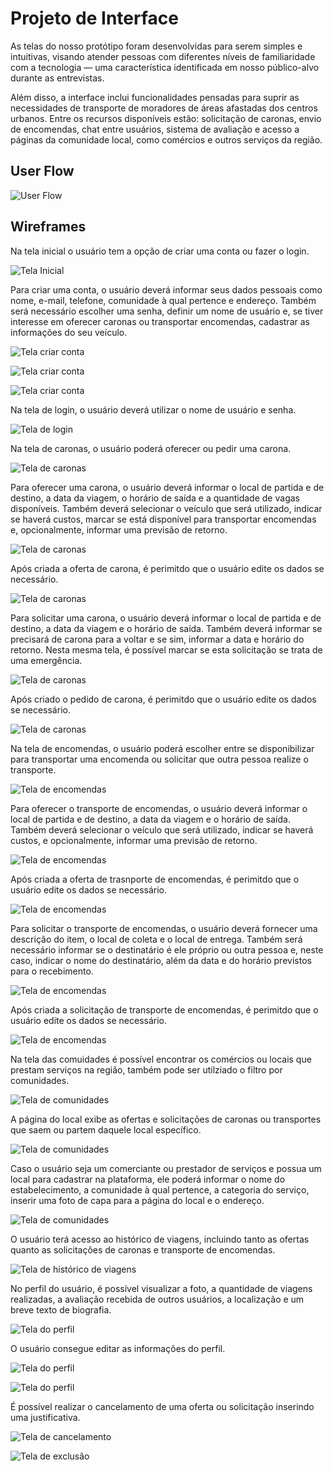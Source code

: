 
# Projeto de Interface

As telas do nosso protótipo foram desenvolvidas para serem simples e intuitivas, visando atender pessoas com diferentes níveis de familiaridade com a tecnologia — uma característica identificada em nosso público-alvo durante as entrevistas.

Além disso, a interface inclui funcionalidades pensadas para suprir as necessidades de transporte de moradores de áreas afastadas dos centros urbanos. Entre os recursos disponíveis estão: solicitação de caronas, envio de encomendas, chat entre usuários, sistema de avaliação e acesso a páginas da comunidade local, como comércios e outros serviços da região.


## User Flow

![User Flow](img/flow.jpg)


## Wireframes

Na tela inicial o usuário tem a opção de criar uma conta ou fazer o login.

![Tela Inicial](img/tela_inicial.png)

Para criar uma conta, o usuário deverá informar seus dados pessoais como nome, e-mail, telefone, comunidade à qual pertence e endereço. Também será necessário escolher uma senha, definir um nome de usuário e, se tiver interesse em oferecer caronas ou transportar encomendas, cadastrar as informações do seu veículo.

![Tela criar conta](img/criar_conta.png)

![Tela criar conta](img/criar_conta2.png)

![Tela criar conta](img/criar_conta3.png)

Na tela de login, o usuário deverá utilizar o nome de usuário e senha.

![Tela de login](img/login.png)

Na tela de caronas, o usuário poderá oferecer ou pedir uma carona.

![Tela de caronas](img/caronas.png)

Para oferecer uma carona, o usuário deverá informar o local de partida e de destino, a data da viagem, o horário de saída e a quantidade de vagas disponíveis. Também deverá selecionar o veículo que será utilizado, indicar se haverá custos, marcar se está disponível para transportar encomendas e, opcionalmente, informar uma previsão de retorno.

![Tela de caronas](img/caronas2.png)

Após criada a oferta de carona, é perimitdo que o usuário edite os dados se necessário.

![Tela de caronas](img/caronas3.png)

Para solicitar uma carona, o usuário deverá informar o local de partida e de destino, a data da viagem e o horário de saída. Também deverá informar se precisará de carona para a voltar e se sim, informar a data e horário do retorno. Nesta mesma tela, é possível marcar se esta solicitação se trata de uma emergência.

![Tela de caronas](img/caronas4.png)

Após criado o pedido de carona, é perimitdo que o usuário edite os dados se necessário.

![Tela de caronas](img/caronas5.png)

Na tela de encomendas, o usuário poderá escolher entre se disponibilizar para transportar uma encomenda ou solicitar que outra pessoa realize o transporte.

![Tela de encomendas](img/encomendas.png)

Para oferecer o transporte de encomendas, o usuário deverá informar o local de partida e de destino, a data da viagem e o horário de saída. Também deverá selecionar o veículo que será utilizado, indicar se haverá custos, e opcionalmente, informar uma previsão de retorno.

![Tela de encomendas](img/encomendas2.png)

Após criada a oferta de trasnporte de encomendas, é perimitdo que o usuário edite os dados se necessário.

![Tela de encomendas](img/encomendas3.png)

Para solicitar o transporte de encomendas, o usuário deverá fornecer uma descrição do item, o local de coleta e o local de entrega. Também será necessário informar se o destinatário é ele próprio ou outra pessoa e, neste caso, indicar o nome do destinatário, além da data e do horário previstos para o recebimento.

![Tela de encomendas](img/encomendas4.png)

Após criada a solicitação de transporte de encomendas, é perimitdo que o usuário edite os dados se necessário.

![Tela de encomendas](img/encomendas5.png)

Na tela das comuidades é possível encontrar os comércios ou locais que prestam serviços na região, também pode ser utilziado o filtro por comunidades.

![Tela de comunidades](img/comunidade.png)

A página do local exibe as ofertas e solicitações de caronas ou transportes que saem ou partem daquele local específico.

![Tela de comunidades](img/comunidade2.png)

Caso o usuário seja um comerciante ou prestador de serviços e possua um local para cadastrar na plataforma, ele poderá informar o nome do estabelecimento, a comunidade à qual pertence, a categoria do serviço, inserir uma foto de capa para a página do local e o endereço.

![Tela de comunidades](img/comunidade3.png)

O usuário terá acesso ao histórico de viagens, incluindo tanto as ofertas quanto as solicitações de caronas e transporte de encomendas.

![Tela de histórico de viagens](img/minhas_viagens.png)

No perfil do usuário, é possível visualizar a foto, a quantidade de viagens realizadas, a avaliação recebida de outros usuários, a localização e um breve texto de biografia.

![Tela do perfil](img/perfil.png)

O usuário consegue editar as informações do perfil.

![Tela do perfil](img/perfil2.png)

![Tela do perfil](img/perfil3.png)

É possível realizar o cancelamento de uma oferta ou solicitação inserindo uma justificativa.

![Tela de cancelamento](img/cancelamento.png)

![Tela de exclusão](img/exclusao.png)


